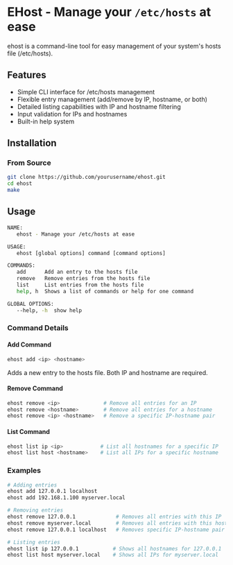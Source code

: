 # EHost - Manage your `/etc/hosts` at ease

ehost is a command-line tool for easy management of your system's hosts file (/etc/hosts).

## Features

- Simple CLI interface for /etc/hosts management
- Flexible entry management (add/remove by IP, hostname, or both)
- Detailed listing capabilities with IP and hostname filtering
- Input validation for IPs and hostnames
- Built-in help system
  
## Installation

### From Source
```bash
git clone https://github.com/yourusername/ehost.git
cd ehost
make
```

## Usage

```bash
NAME:
   ehost - Manage your /etc/hosts at ease

USAGE:
   ehost [global options] command [command options]

COMMANDS:
   add      Add an entry to the hosts file
   remove   Remove entries from the hosts file
   list     List entries from the hosts file
   help, h  Shows a list of commands or help for one command

GLOBAL OPTIONS:
   --help, -h  show help
```

### Command Details

#### Add Command
```bash
ehost add <ip> <hostname>
```
Adds a new entry to the hosts file. Both IP and hostname are required.

#### Remove Command
```bash
ehost remove <ip>              # Remove all entries for an IP
ehost remove <hostname>        # Remove all entries for a hostname
ehost remove <ip> <hostname>   # Remove a specific IP-hostname pair
```

#### List Command
```bash
ehost list ip <ip>            # List all hostnames for a specific IP
ehost list host <hostname>    # List all IPs for a specific hostname
```

### Examples

```bash
# Adding entries
ehost add 127.0.0.1 localhost
ehost add 192.168.1.100 myserver.local

# Removing entries
ehost remove 127.0.0.1             # Removes all entries with this IP
ehost remove myserver.local        # Removes all entries with this hostname
ehost remove 127.0.0.1 localhost   # Removes specific IP-hostname pair

# Listing entries
ehost list ip 127.0.0.1           # Shows all hostnames for 127.0.0.1
ehost list host myserver.local    # Shows all IPs for myserver.local
```
